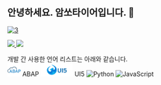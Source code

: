 ## 안녕하세요. 암쏘타이어입니다. 👋

<a href="https://ibb.co/fXfMqJ7"><img src="https://i.ibb.co/BfbLckR/3.png" alt="3" border="0">

<a href="https://youtu.be/HWOsBlJr9Mk?si=_cRmEfF53j4y4sk9" target="_blank">
  <img src="https://img.shields.io/badge/Youtube-ff0000?style=flat-square&logo=youtube" style="height: 40px;">
</a>
<a href="https://youtu.be/HWOsBlJr9Mk?si=_cRmEfF53j4y4sk9" target="_blank">
  <img src="https://img.shields.io/badge/→%20SYNC%204기%205반%201조__암쏘타이어%20시연%20영상%20(대상)-FFA500?style=flat-square" style="height: 40px;">
</a>

개발 간 사용한 언어 리스트는 아래와 같습니다.
<br>
<img alt="ABAP" src="https://raw.githubusercontent.com/github/explore/339de3fa1bceb3fe3eda8c8220bccc706057203f/topics/abap/abap.png" style="height: 30px; background-color: #87CEEB;"> ABAP
<img alt="UI5" src="https://raw.githubusercontent.com/SAP/ui5-tooling/main/docs/images/UI5_logo_wide.png" style="height: 30px; background-color: #87CEEB;"> UI5
<img alt="Python" src="https://img.shields.io/badge/Python-3776AB.svg?&style=for-the-badge&logo=Python&logoColor=white"/>
<img alt="JavaScript" src="https://img.shields.io/badge/JavaScript-F7DF1E?style=for-the-badge&logo=JavaScript&logoColor=white"/>



